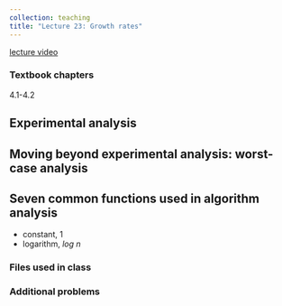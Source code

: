 ```yaml
---
collection: teaching
title: "Lecture 23: Growth rates"
---
```


[lecture video]()

### Textbook chapters
4.1-4.2

## Experimental analysis

## Moving beyond experimental analysis: worst-case analysis

## Seven common functions used in algorithm analysis
* constant, 1
* logarithm, *log n*

### Files used in class

### Additional problems

